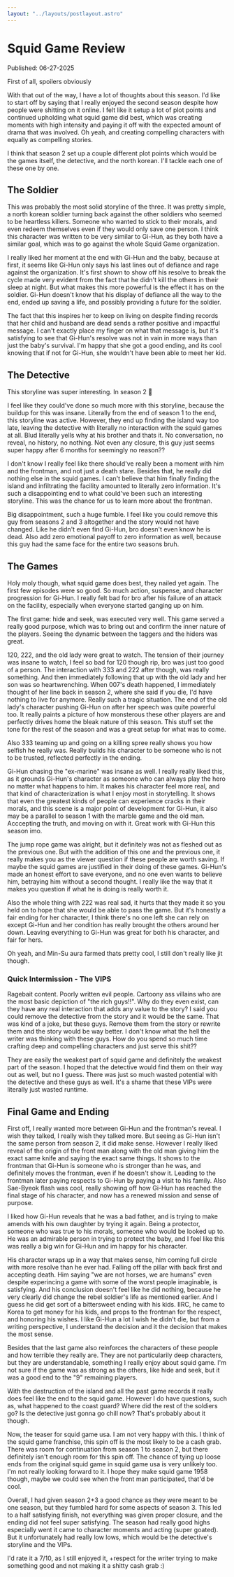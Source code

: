 ```yaml
---
layout: "../layouts/postlayout.astro"
---
```

# Squid Game Review

Published: 06-27-2025

First of all, spoilers obviously

With that out of the way, I have a lot of thoughts about this season. I'd like to start off by saying that I really enjoyed the second season despite how people were shitting on it online. I felt like it setup a lot of plot points and continued upholding what squid game did best, which was creating moments with high intensity and paying it off with the expected amount of drama that was involved. Oh yeah, and creating compelling characters with equally as compelling stories.

I think that season 2 set up a couple different plot points which would be the games itself, the detective, and the north korean. I'll tackle each one of these one by one.

## The Soldier

This was probably the most solid storyline of the three. It was pretty simple, a north korean soldier turning back against the other soldiers who seemed to be heartless killers. Someone who wanted to stick to their morals, and even redeem themselves even if they would only save one person. I think this character was written to be very similar to Gi-Hun, as they both have a similar goal, which was to go against the whole Squid Game organization.

I really liked her moment at the end with Gi-Hun and the baby, because at first, it seems like Gi-Hun only says his last lines out of defiance and rage against the organization. It's first shown to show off his resolve to break the cycle made very evident from the fact that he didn't kill the others in their sleep at night. But what makes this more powerful is the effect it has on the soldier. Gi-Hun doesn't know that his display of defiance all the way to the end, ended up saving a life, and possibly providing a future for the soldier.

The fact that this inspires her to keep on living on despite finding records that her child and husband are dead sends a rather positive and impactful message. I can't exactly place my finger on what that message is, but it's satisfying to see that Gi-Hun's resolve was not in vain in more ways than just the baby's survival. I'm happy that she got a good ending, and its cool knowing that if not for Gi-Hun, she wouldn't have been able to meet her kid.

## The Detective

This storyline was super interesting. In season 2 🥲

I feel like they could've done so much more with this storyline, because the buildup for this was insane. Literally from the end of season 1 to the end, this storyline was active. However, they end up finding the island way too late, leaving the detective with literally no interaction with the squid games at all. Blud literally yells why at his brother and thats it. No conversation, no reveal, no history, no nothing. Not even any closure, this guy just seems super happy after 6 months for seemingly no reason??

I don't know I really feel like there should've really been a moment with him and the frontman, and not just a death stare. Besides that, he really did nothing else in the squid games. I can't believe that him finally finding the island and infiltrating the facility amounted to literally zero information. It's such a disappointing end to what could've been such an interesting storyline. This was the chance for us to learn more about the frontman.

Big disappointment, such a huge fumble.
I feel like you could remove this guy from seasons 2 and 3 altogether and the story would not have changed. Like he didn't even find Gi-Hun, bro doesn't even know he is dead. Also add zero emotional payoff to zero information as well, because this guy had the same face for the entire two seasons bruh.

## The Games

Holy moly though, what squid game does best, they nailed yet again. The first few episodes were so good. So much action, suspense, and character progression for Gi-Hun. I really felt bad for bro after his failure of an attack on the facility, especially when everyone started ganging up on him.

The first game: hide and seek, was executed very well. This game served a really good purpose, which was to bring out and confirm the inner nature of the players. Seeing the dynamic between the taggers and the hiders was great.

120, 222, and the old lady were great to watch. The tension of their journey was insane to watch, I feel so bad for 120 though rip, bro was just too good of a person. The interaction with 333 and 222 after though, was really something. And then immediately following that up with the old lady and her son was so heartwrenching. When 007's death happened, I immediately thought of her line back in season 2, where she said if you die, I'd have nothing to live for anymore. Really such a tragic situation. The end of the old lady's character pushing Gi-Hun on after her speech was quite powerful too. It really paints a picture of how monsterous these other players are and perfectly drives home the bleak nature of this season. This stuff set the tone for the rest of the season and was a great setup for what was to come.

Also 333 teaming up and going on a killing spree really shows you how selfish he really was. Really builds his character to be someone who is not to be trusted, reflected perfectly in the ending.

Gi-Hun chasing the "ex-marine" was insane as well. I really really liked this, as it grounds Gi-Hun's character as someone who can always play the hero no matter what happens to him. It makes his character feel more real, and that kind of characterization is what I enjoy most in storytelling. It shows that even the greatest kinds of people can experience cracks in their morals, and this scene is a major point of development for Gi-Hun, it also may be a parallel to season 1 with the marble game and the old man. Acccepting the truth, and moving on with it. Great work with Gi-Hun this season imo.

The jump rope game was alright, but it definitely was not as fleshed out as the previous one. But with the addition of this one and the previous one, it really makes you as the viewer question if these people are worth saving. If maybe the squid games are justified in their doing of these games. Gi-Hun's made an honest effort to save everyone, and no one even wants to believe him, betraying him without a second thought. I really like the way that it makes you question if what he is doing is really worth it.

Also the whole thing with 222 was real sad, it hurts that they made it so you held on to hope that she would be able to pass the game. But it's honestly a fair ending for her character, I think there's no one left she can rely on except Gi-Hun and her condition has really brought the others around her down. Leaving everything to Gi-Hun was great for both his character, and fair for hers.

Oh yeah, and Min-Su aura farmed thats pretty cool, I still don't really like jit though.

### Quick Intermission - The VIPS

Ragebait content. Poorly written evil people. Cartoony ass villains who are the most basic depiction of "the rich guys!!". Why do they even exist, can they have any real interaction that adds any value to the story? I said you could remove the detective from the story and it would be the same. That was kind of a joke, but these guys. Remove them from the story or rewrite them and the story would be way better. I don't know what the hell the writer was thinking with these guys. How do you spend so much time crafting deep and compelling characters and just serve this shit??

They are easily the weakest part of squid game and definitely the weakest part of the season. I hoped that the detective would find them on their way out as well, but no I guess. There was just so much wasted potential with the detective and these guys as well. It's a shame that these VIPs were literally just wasted runtime.

## Final Game and Ending

First off, I really wanted more between Gi-Hun and the frontman's reveal. I wish they talked, I really wish they talked more. But seeing as Gi-Hun isn't the same person from season 2, it did make sense. However I really liked reveal of the origin of the front man along with the old man giving him the exact same knife and saying the exact same things. It shows to the frontman that Gi-Hun is someone who is stronger than he was, and definitely moves the frontman, even if he doesn't show it. Leading to the frontman later paying respects to Gi-Hun by paying a visit to his family. Also Sae-Byeok flash was cool, really showing off how Gi-Hun has reached the final stage of his character, and now has a renewed mission and sense of purpose.

I liked how Gi-Hun reveals that he was a bad father, and is trying to make amends with his own daughter by trying it again. Being a protector, someone who was true to his morals, someone who would be looked up to. He was an admirable person in trying to protect the baby, and I feel like this was really a big win for Gi-Hun and im happy for his character.

His character wraps up in a way that makes sense, him coming full circle with more resolve than he ever had. Falling off the pillar with back first and accepting death. Him saying "we are not horses, we are humans" even despite experincing a game with some of the worst people imaginable, is satisfying. And his conclusion doesn't feel like he did nothing, because he very clearly did change the rebel soldier's life as mentioned earlier. And I guess he did get sort of a bittersweet ending with his kids. IIRC, he came to Korea to get money for his kids, and props to the frontman for the respect, and honoring his wishes. I like Gi-Hun a lot I wish he didn't die, but from a writing perspective, I understand the decision and it the decision that makes the most sense.

Besides that the last game also reinforces the characters of these people and how terrible they really are. They are not particularily deep characters, but they are understandable, something I really enjoy about squid game. I'm not sure if the game was as strong as the others, like hide and seek, but it was a good end to the "9" remaining players.

With the destruction of the island and all the past game records it really does feel like the end to the squid game. However I do have questions, such as, what happened to the coast guard? Where did the rest of the soldiers go? Is the detective just gonna go chill now? That's probably about it though.

Now, the teaser for squid game usa. I am not very happy with this. I think of the squid game franchise, this spin off is the most likely to be a cash grab. There was room for continuation from season 1 to season 2, but there definitely isn't enough room for this spin off. The chance of tying up loose ends from the original squid game in squid game usa is very unlikely too. I'm not really looking forward to it. I hope they make squid game 1958 though, maybe we could see when the front man participated, that'd be cool.

Overall, I had given season 2+3 a good chance as they were meant to be one season, but they fumbled hard for some aspects of season 3. This led to a half satisfying finish, not everything was given proper closure, and the ending did not feel super satisfying. The season had really good highs especially went it came to character moments and acting (super goated). But it unfortunately had really low lows, which would be the detective's storyline and the VIPs.

I'd rate it a 7/10, as I still enjoyed it, +respect for the writer trying to make something good and not making it a shitty cash grab :)